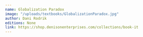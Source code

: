 ```yaml
---
name: Globalization Paradox
image: "/uploads/textbooks/GlobalizationParadox.jpg"
author: Dani Rodrik
editions: None
link: https://shop.denisonenterprises.com/collections/book-it
---
```

